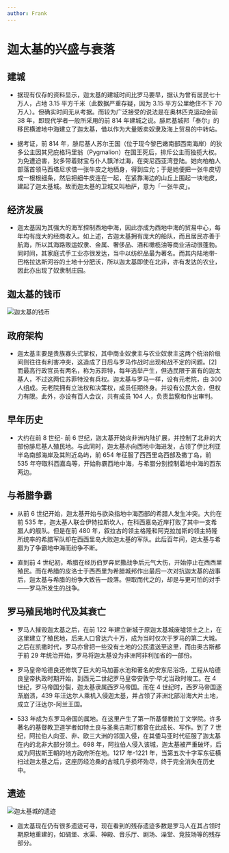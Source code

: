 ```yaml
---
author: Frank
---
```


# 迦太基的兴盛与衰落

## 建城

- 据现有仅存的资料显示，迦太基的建城时间比罗马要早，据认为曾有居民七十万人，占地 3.15 平方千米（此数据严重存疑，因为 3.15 平方公里绝住不下 70 万人）。但确实时间无从考据。而较为广泛接受的说法是在奥林匹克运动会前 38 年，即现代学者一般所采用的前 814 年建城之说。腓尼基城邦「泰尔」的移民横渡地中海建立了迦太基，借以作为大量贩卖奴隶及海上贸易的中转站。

- 据考证，前 814 年，腓尼基人苏尔王国（位于现今黎巴嫩南部西南海岸）的狄多公主因其兄庇格玛里翁（Pygmalion）在国王死后，排斥公主而独揽大权。为免遭迫害，狄多带着财宝与仆人飘洋过海，在突尼西亚湾登陆。她向柏柏人部落首领马西塔尼求借一张牛皮之地栖身，得到应允；于是她便把一张牛皮切成一根根细条，然后把细牛皮连在一起，在紧靠海边的山丘上围起一块地皮，建起了迦太基城。故而迦太基的卫城又叫柏萨，意为「一张牛皮」。

## 经济发展

- 迦太基因为其强大的海军控制西地中海，因此亦成为西地中海的贸易中心，每年均有庞大的经商收入。如上述，古迦太基拥有庞大的船队，而且居民亦善于航海，所以其海路贩运奴隶、金属、奢侈品、酒和橄榄油等商业活动很蓬勃。同时间，其家庭式手工业亦很发达，当中以纺织品最为著名。而其内陆地带-巴格拉达斯河谷的土地十分肥沃，所以迦太基即使在北非，亦有发达的农业，因此亦出现了奴隶制庄园。

## 迦太基的钱币

![迦太基的钱币](/image/social/empire/Καρχηδών/coin.png)

## 政府架构

- 迦太基主要是贵族寡头式掌权，其中商业奴隶主与农业奴隶主这两个统治阶级间则往往有利害冲突，这造成了日后与罗马作战时出现和战不定的问题。[2]而最高行政官员有两名，称为苏菲特，每年选举产生，但选民限于富有的迦太基人，不过这两位苏菲特没有兵权。迦太基与罗马一样，设有元老院，由 300 人组成。元老院拥有立法权和决策权，成员任期终身。并设有公民大会，但权力有限。此外，亦设有百人会议，共有成员 104 人，负责监察和作出审判。

## 早年历史

- 大约在前 8 世纪- 前 6 世纪，迦太基开始向非洲内陆扩展，并控制了北非的大部份腓尼基人殖民地。与此同时，迦太基亦向西地中海进发，占领了伊比利亚半岛南部海岸及其附近岛屿，前 654 年征服了西西里岛西部及撒丁岛，前 535 年夺取科西嘉岛等，开始称霸西地中海，与希腊分别控制着地中海的西东两边。

## 与希腊争霸

- 从前 6 世纪开始，迦太基开始与欲染指地中海西部的希腊人发生冲突。大约在前 535 年，迦太基人联合伊特拉斯坎人，在科西嘉岛近岸打败了其中一支希腊人的舰队。但是在前 480 年，叙拉古的领主格隆和阿克拉加斯的领主特隆所统率的希腊军队却在西西里岛大败迦太基的军队。此后百年间，迦太基与希腊为了争霸地中海而纷争不断。

- 直到前 4 世纪初，希腊在经历伯罗奔尼撒战争后元气大伤，开始停止在西西里殖民。而在希腊的皮洛士于西西里为希腊城邦作出最后一次对抗迦太基的战事后，迦太基与希腊的纷争大致告一段落。但取而代之的，却是与更可怕的对手――罗马所发生的战争。

## 罗马殖民地时代及其衰亡

- 罗马人摧毁迦太基之后，在前 122 年建立新城于原迦太基城废墟领土之上，在这里建立了殖民地，后来人口曾达六十万，成为当时仅次于罗马的第二大城。之后在凯撒时代，罗马亦曾把一些没有土地的公民遣送至这里，而由奥古斯都于前 29 年统治开始，罗马将迦太基设为非洲阿非利加省的一部份。

- 罗马皇帝哈德良还修筑了巨大的马加蓄水池和著名的安东尼浴场，工程从哈德良皇帝执政时期开始，到西元二世纪罗马皇帝安敦宁·毕尤当政时竣工。在 4 世纪，罗马帝国分裂，迦太基隶属西罗马帝国。而在 4 世纪时，西罗马帝国逐渐崩溃，439 年汪达尔人乘机入侵迦太基，并占领了非洲北部沿海大片土地，成立了汪达尔-阿兰王国。

- 533 年成为东罗马帝国的属地。在这里产生了第一所基督教拉丁文学院。许多著名的基督教卫道学者如特土良与圣奥古斯汀都曾在此成长、写作。到了 7 世纪，阿拉伯人向亚、非、欧三大洲的邻国入侵，在其倭马亚时代征服了迦太基在内的北非大部分领土。698 年，阿拉伯人侵入该城，迦太基被严重破坏，后成为阿拔斯王朝的地方政府所在地。1217 年-1221 年，当第五次十字军东征横扫过迦太基之后，这座历经沧桑的古城几乎损坏殆尽，终于完全消失在历史中。

## 遗迹

![迦太基城的遗迹](/image/social/empire/Καρχηδών/historicalsite.png)

- 迦太基现在仍有很多遗迹可寻，现在看到的残存遗迹多数是罗马人在其占领时期原地重建的，如碉堡、水渠、神殿、音乐厅、剧场、澡堂、竞技场等的残存部分。 
